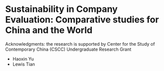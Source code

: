 # Sustainability in Company Evaluation: Comparative studies for China and the World
Acknowledgments: the research is supported by Center for the Study of Contemporary China (CSCC) Undergraduate Research Grant
- Haoxin Yu
- Lewis Tian
